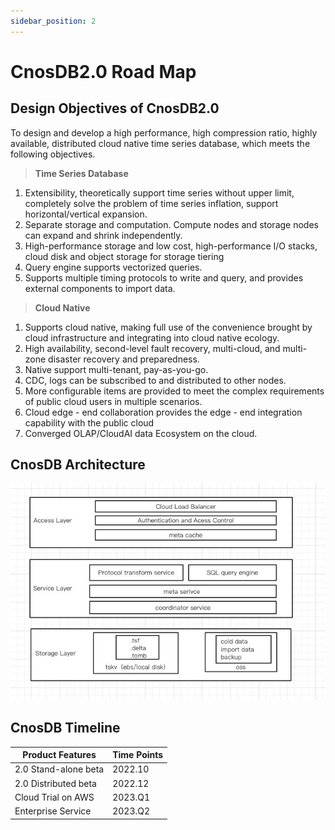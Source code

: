 ```yaml
---
sidebar_position: 2
---
```


# CnosDB2.0 Road Map

## **Design Objectives of CnosDB2.0**

To design and develop a high performance, high compression ratio, highly available, distributed cloud native time series
database, which meets the following objectives.

> **Time Series Database**

1. Extensibility, theoretically support time series without upper limit, completely solve the problem of time series
inflation, support horizontal/vertical expansion.
2. Separate storage and computation. Compute nodes and storage nodes can expand and shrink independently.
3. High-performance storage and low cost, high-performance I/O stacks, cloud disk and object storage for storage tiering
4. Query engine supports vectorized queries.
5. Supports multiple timing protocols to write and query, and provides external components to import data.

> **Cloud Native**

1. Supports cloud native, making full use of the convenience brought by cloud infrastructure and integrating into cloud
native ecology.
2. High availability, second-level fault recovery, multi-cloud, and multi-zone disaster recovery and preparedness.
3. Native support multi-tenant, pay-as-you-go.
4. CDC, logs can be subscribed to and distributed to other nodes.
5. More configurable items are provided to meet the complex requirements of public cloud users in multiple scenarios.
6. Cloud edge - end collaboration provides the edge - end integration capability with the public cloud
7. Converged OLAP/CloudAI data Ecosystem on the cloud.

## **CnosDB Architecture**

![整体架构](../source/_static/img/arch.jpg)

## **CnosDB Timeline**

| Product Features     | Time Points |
|----------------------|-------------|
| 2.0 Stand-alone beta | 2022.10     |
| 2.0 Distributed beta | 2022.12     |
| Cloud Trial on AWS   | 2023.Q1     |
| Enterprise Service   | 2023.Q2     |
